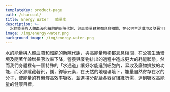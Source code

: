 ```yaml
---
templateKey: product-page
path: /charcoal/
title: Energy Water   能量水
description: >-
  水的能量與人體血液和細胞的新陳代謝，與高能量轉移都息息相關，在公害生活環境及隨著年齡增長吸收率下降，營養與廢物排出的過程中造成更大的耗能狀態。然而我們身體裡有一個特殊的「水通道」讓好水能進到細胞內，吸收及廢物排放的功能，而水源隱藏著鈣，鎂，鉀等元素，在天然的地理環境下，能量自然寄存在水的分子，使能量的有機髏高效率吸收，並選擇分配給各器官組織所需，達到吸收高能量的健康目標。
image: /img/energy-water.png
background_image: /img/energy-water.png
---
```

水的能量與人體血液和細胞的新陳代謝，與高能量轉移都息息相關，在公害生活環境及隨著年齡增長吸收率下降，營養與廢物排出的過程中造成更大的耗能狀態。然而我們身體裡有一個特殊的「水通道」讓好水能進到細胞內，吸收及廢物排放的功能，而水源隱藏著鈣，鎂，鉀等元素，在天然的地理環境下，能量自然寄存在水的分子，使能量的有機髏高效率吸收，並選擇分配給各器官組織所需，達到吸收高能量的健康目標。
